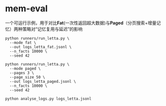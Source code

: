 # mem-eval

一个可运行示例，用于对比**Fat**(一次性返回超大数据)与**Paged**（分页搜索+增量记忆）两种策略对“记忆复用与延迟”的影响

```
python runners/run_letta.py \
  --mode fat \
  --out logs_letta_fat.jsonl \
  --n_facts 10000 \
  --seed 42
```
```
python runners/run_letta.py \
  --mode paged \
  --pages 3 \
  --page_size 50 \
  --out logs_letta_paged.jsonl \
  --n_facts 10000 \
  --seed 42
```
```
python analyse_logs.py logs_letta.jsonl
```